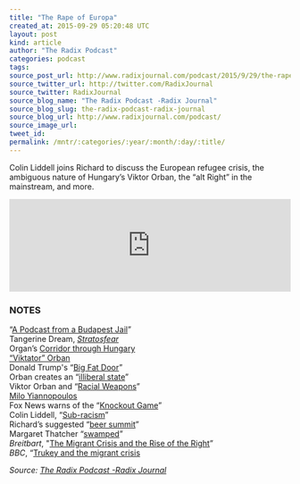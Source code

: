 ```yaml
---
title: "The Rape of Europa"
created_at: 2015-09-29 05:20:48 UTC
layout: post
kind: article
author: "The Radix Podcast"
categories: podcast
tags: 
source_post_url: http://www.radixjournal.com/podcast/2015/9/29/the-rape-of-europa
source_twitter_url: http://twitter.com/RadixJournal
source_twitter: RadixJournal
source_blog_name: "The Radix Podcast -Radix Journal"
source_blog_slug: the-radix-podcast-radix-journal
source_blog_url: http://www.radixjournal.com/podcast/
source_image_url: 
tweet_id:
permalink: /mntr/:categories/:year/:month/:day/:title/
---
```

<p>Colin Liddell joins Richard to discuss the European refugee crisis, the ambiguous nature of Hungary’s Viktor Orban, the “alt Right” in the mainstream, and more.</p><iframe scrolling="no" src="https://w.soundcloud.com/player/?url=https%3A//api.soundcloud.com/tracks/226015950&amp;color=ff5500&amp;auto_play=false&amp;hide_related=false&amp;show_comments=true&amp;show_user=true&amp;show_reposts=false" width="100%" frameborder="no" height="166"></iframe><h3 id="notes">NOTES</h3>

<p>“<a href="http://www.radixjournal.com/podcast/2015/9/5/a-podcast-from-a-budapest-jail">A Podcast from a Budapest Jail</a>” <br>
Tangerine Dream, <em><a href="https://www.youtube.com/watch?v=2w8VsvJ40sM">Stratosfear</a></em> <br>
Organ’s <a href="http://www.theguardian.com/world/live/2015/sep/04/refugee-migration-crisis-live-eu-biggest-test-since-second-world-war">Corridor through Hungary</a> <br>
<a href="http://www.theguardian.com/world/2012/jan/06/hungary-viktor-orban-faces-protest">“Viktator” Orban</a> <br>
Donald Trump's “<a href="http://www.nbcnews.com/video/trump-i-want-a-big-fat-beautiful-open-door-for-legal-immigrants-518858307936">Big Fat Door</a>” <br>
Orban creates an “<a href="http://www.bloomberg.com/news/articles/2014-07-28/orban-says-he-seeks-to-end-liberal-democracy-in-hungary">illiberal state</a>” <br>
Viktor Orban and “<a href="http://www.radixjournal.com/blog/2015/9/16/racial-weapons">Racial Weapons</a>” <br>
<a href="http://www.breitbart.com/author/milo-yiannopoulos/">Milo Yiannopoulos</a> <br>
Fox News warns of the “<a href="http://www.foxnews.com/us/2013/11/17/teens-knockout-game-growing-danger-with-deadly-results/">Knockout Game</a>” <br>
Colin Liddell, “<a href="http://www.radixjournal.com/altright-archive/altright-archive/main/the-magazine/sub-racism?rq=sub-racism">Sub-racism</a>” <br>
Richard’s suggested “<a href="https://twitter.com/RichardBSpencer/status/647265093462265856">beer summit</a>” <br>
Margaret Thatcher “<a href="https://www.youtube.com/watch?v=JR9X6FkkOeY">swamped</a>” <br>
<em>Breitbart</em>, "<a href="http://www.breitbart.com/london/2015/09/25/hold-hold-are-european-leaders-only-now-dealing-with-the-migrant-crisis-because-they-fear-the-rise-of-the-right/">The Migrant Crisis and the Rise of the Right</a>” <br>
<em>BBC</em>, “<a href="http://www.bbc.com/news/blogs-eu-34352955">Trukey and the migrant crisis</a>  </p><div class="">
    <i>Source: <a href="http://www.radixjournal.com/podcast/">The Radix Podcast -Radix Journal</a></i>
</div>
